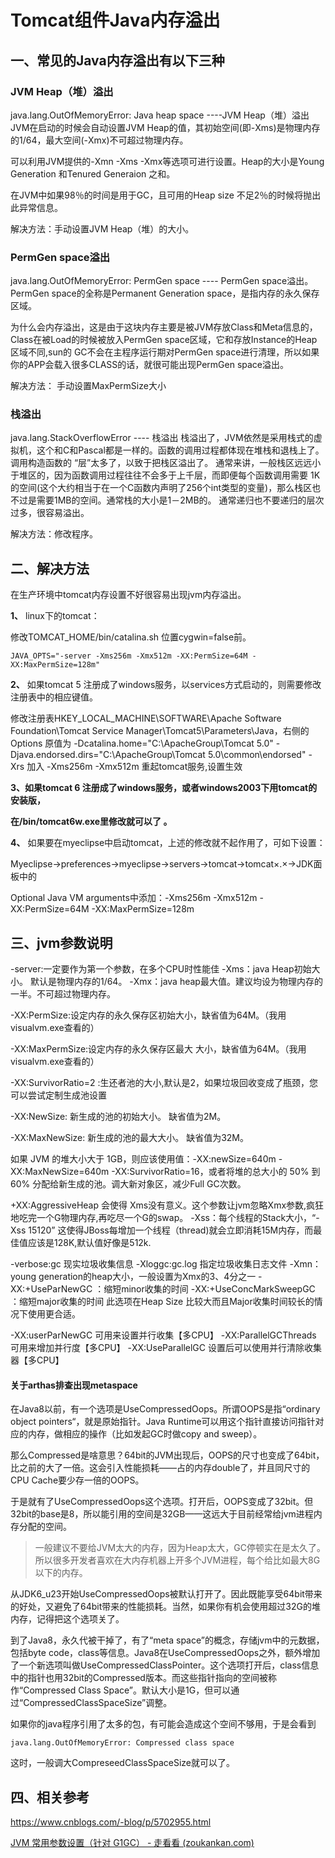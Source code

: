 # Tomcat组件Java内存溢出

 

## 一、常见的Java内存溢出有以下三种

### JVM Heap（堆）溢出

java.lang.OutOfMemoryError: Java heap space ----JVM Heap（堆）溢出
JVM在启动的时候会自动设置JVM Heap的值，其初始空间(即-Xms)是物理内存的1/64，最大空间(-Xmx)不可超过物理内存。

可以利用JVM提供的-Xmn -Xms -Xmx等选项可进行设置。Heap的大小是Young Generation 和Tenured Generaion 之和。

在JVM中如果98％的时间是用于GC，且可用的Heap size 不足2％的时候将抛出此异常信息。

解决方法：手动设置JVM Heap（堆）的大小。 

### PermGen space溢出

java.lang.OutOfMemoryError: PermGen space ---- PermGen space溢出。 
PermGen space的全称是Permanent Generation space，是指内存的永久保存区域。

为什么会内存溢出，这是由于这块内存主要是被JVM存放Class和Meta信息的，Class在被Load的时候被放入PermGen space区域，它和存放Instance的Heap区域不同,sun的 GC不会在主程序运行期对PermGen space进行清理，所以如果你的APP会载入很多CLASS的话，就很可能出现PermGen space溢出。

解决方法： 手动设置MaxPermSize大小

### 栈溢出

java.lang.StackOverflowError  ---- 栈溢出
栈溢出了，JVM依然是采用栈式的虚拟机，这个和C和Pascal都是一样的。函数的调用过程都体现在堆栈和退栈上了。
调用构造函数的 “层”太多了，以致于把栈区溢出了。
通常来讲，一般栈区远远小于堆区的，因为函数调用过程往往不会多于上千层，而即便每个函数调用需要 1K的空间(这个大约相当于在一个C函数内声明了256个int类型的变量)，那么栈区也不过是需要1MB的空间。通常栈的大小是1－2MB的。
通常递归也不要递归的层次过多，很容易溢出。

解决方法：修改程序。



## 二、解决方法

 在生产环境中tomcat内存设置不好很容易出现jvm内存溢出。

**1、** linux下的tomcat： 

修改TOMCAT_HOME/bin/catalina.sh 
位置cygwin=false前。

```
JAVA_OPTS="-server -Xms256m -Xmx512m -XX:PermSize=64M -XX:MaxPermSize=128m" 
```

**2、** 如果tomcat 5 注册成了windows服务，以services方式启动的，则需要修改注册表中的相应键值。

修改注册表HKEY_LOCAL_MACHINE\SOFTWARE\Apache Software Foundation\Tomcat Service Manager\Tomcat5\Parameters\Java，右侧的Options
原值为
-Dcatalina.home="C:\ApacheGroup\Tomcat 5.0"
-Djava.endorsed.dirs="C:\ApacheGroup\Tomcat 5.0\common\endorsed"
-Xrs
加入 -Xms256m -Xmx512m 
重起tomcat服务,设置生效

 

**3、如果tomcat 6 注册成了windows服务，或者windows2003下用tomcat的安装版，**

**在/bin/tomcat6w.exe里修改就可以了 。**

 

**4、** 如果要在myeclipse中启动tomcat，上述的修改就不起作用了，可如下设置：

Myeclipse->preferences->myeclipse->servers->tomcat->tomcat×.×->JDK面板中的

Optional Java VM arguments中添加：-Xms256m -Xmx512m -XX:PermSize=64M -XX:MaxPermSize=128m

 

## 三、jvm参数说明

-server:一定要作为第一个参数，在多个CPU时性能佳 
-Xms：java Heap初始大小。 默认是物理内存的1/64。
-Xmx：java heap最大值。建议均设为物理内存的一半。不可超过物理内存。


-XX:PermSize:设定内存的永久保存区初始大小，缺省值为64M。（我用visualvm.exe查看的）

-XX:MaxPermSize:设定内存的永久保存区最大 大小，缺省值为64M。（我用visualvm.exe查看的）

-XX:SurvivorRatio=2 :生还者池的大小,默认是2，如果垃圾回收变成了瓶颈，您可以尝试定制生成池设置

-XX:NewSize: 新生成的池的初始大小。 缺省值为2M。

-XX:MaxNewSize: 新生成的池的最大大小。  缺省值为32M。

如果 JVM 的堆大小大于 1GB，则应该使用值：-XX:newSize=640m -XX:MaxNewSize=640m -XX:SurvivorRatio=16，或者将堆的总大小的 50% 到 60% 分配给新生成的池。调大新对象区，减少Full GC次数。

+XX:AggressiveHeap 会使得 Xms没有意义。这个参数让jvm忽略Xmx参数,疯狂地吃完一个G物理内存,再吃尽一个G的swap。 
-Xss：每个线程的Stack大小，“-Xss 15120” 这使得JBoss每增加一个线程（thread)就会立即消耗15M内存，而最佳值应该是128K,默认值好像是512k. 

-verbose:gc 现实垃圾收集信息 
-Xloggc:gc.log 指定垃圾收集日志文件 
-Xmn：young generation的heap大小，一般设置为Xmx的3、4分之一 
-XX:+UseParNewGC ：缩短minor收集的时间 
-XX:+UseConcMarkSweepGC ：缩短major收集的时间 此选项在Heap Size 比较大而且Major收集时间较长的情况下使用更合适。

-XX:userParNewGC 可用来设置并行收集【多CPU】
-XX:ParallelGCThreads 可用来增加并行度【多CPU】
-XX:UseParallelGC 设置后可以使用并行清除收集器【多CPU】



#### 关于arthas排查出现metaspace

在Java8以前，有一个选项是UseCompressedOops。所谓OOPS是指“ordinary object pointers“，就是原始指针。Java Runtime可以用这个指针直接访问指针对应的内存，做相应的操作（比如发起GC时做copy and sweep）。

那么Compressed是啥意思？64bit的JVM出现后，OOPS的尺寸也变成了64bit，比之前的大了一倍。这会引入性能损耗——占的内存double了，并且同尺寸的CPU Cache要少存一倍的OOPS。

于是就有了UseCompressedOops这个选项。打开后，OOPS变成了32bit。但32bit的base是8，所以能引用的空间是32GB——这远大于目前经常给jvm进程内存分配的空间。

> 一般建议不要给JVM太大的内存，因为Heap太大，GC停顿实在是太久了。所以很多开发者喜欢在大内存机器上开多个JVM进程，每个给比如最大8G以下的内存。

从JDK6_u23开始UseCompressedOops被默认打开了。因此既能享受64bit带来的好处，又避免了64bit带来的性能损耗。当然，如果你有机会使用超过32G的堆内存，记得把这个选项关了。

到了Java8，永久代被干掉了，有了“meta space”的概念，存储jvm中的元数据，包括byte code，class等信息。Java8在UseCompressedOops之外，额外增加了一个新选项叫做UseCompressedClassPointer。这个选项打开后，class信息中的指针也用32bit的Compressed版本。而这些指针指向的空间被称作“Compressed Class Space”。默认大小是1G，但可以通过“CompressedClassSpaceSize”调整。

如果你的java程序引用了太多的包，有可能会造成这个空间不够用，于是会看到

```text
java.lang.OutOfMemoryError: Compressed class space
```

这时，一般调大CompreseedClassSpaceSize就可以了。

## 四、相关参考

https://www.cnblogs.com/-blog/p/5702955.html

[JVM 常用参数设置（针对 G1GC） - 走看看 (zoukankan.com)](http://t.zoukankan.com/frankyou-p-15048531.html)